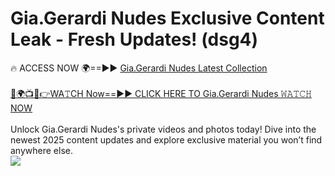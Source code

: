 # Gia.Gerardi Nudes Exclusive Content Leak - Fresh Updates! (dsg4)

🔥 ACCESS NOW 🌍==►► <a href="https://tinyurl.com/yc657z5k" rel="nofollow">Gia.Gerardi Nudes Latest Collection</a>
<br><br>
[🔴🌍📺📱👉WA𝚃CH Now==►► CLICK HERE TO Gia.Gerardi Nudes 𝚆𝙰𝚃𝙲𝙷 NOW](https://tinyurl.com/yc657z5k)
<br><br>
Unlock Gia.Gerardi Nudes's private videos and photos today! Dive into the newest 2025 content updates and explore exclusive material you won’t find anywhere else.
<br>
<a href="https://tinyurl.com/yc657z5k" rel="nofollow" data-target="animated-image.originalLink"><img src="https://camo.githubusercontent.com/8a4f000d20f83aca3bf7ec5f350d767afa0574a8a352519fd8cfa583a6f93a33/68747470733a2f2f692e696d6775722e636f6d2f644a486b345a712e676966" data-canonical-src="https://i.imgur.com/dJHk4Zq.gif" style="max-width: 100%; display: inline-block;" data-target="animated-image.originalImage"></a>
<br>
